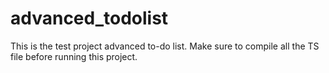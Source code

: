 # advanced_todolist
This is the test project advanced to-do list. 
Make sure to compile all the TS file before running this project. 
